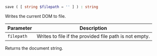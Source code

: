 ```php
save ( [ string $filepath = '' ] ) : string
```

Writes the current DOM to file.

| Parameter  | Description                                            |
|------------|--------------------------------------------------------|
| `filepath` | Writes to file if the provided file path is not empty. |

Returns the document string.